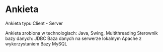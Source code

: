 # Ankieta
Ankieta typu Client - Server

Ankieta zrobiona w technologiach:
Java, Swing, Multithreading 
Sterownik bazy danych: JDBC
Baza danych na serwerze lokalnym Apache z wykorzystaniem Bazy MySQL
